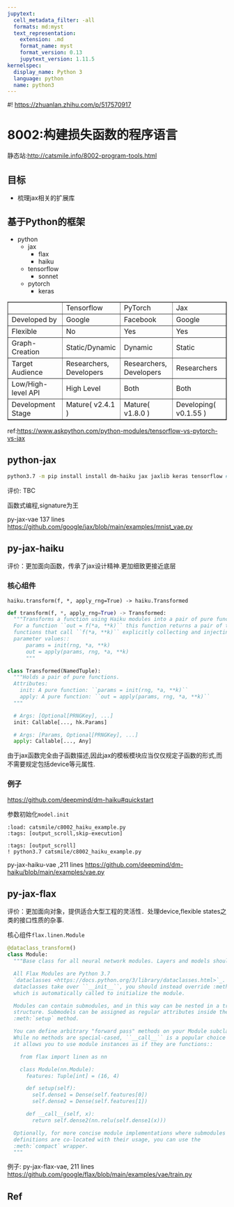 ```yaml
---
jupytext:
  cell_metadata_filter: -all
  formats: md:myst
  text_representation:
    extension: .md
    format_name: myst
    format_version: 0.13
    jupytext_version: 1.11.5
kernelspec:
  display_name: Python 3
  language: python
  name: python3
---
```

#! https://zhuanlan.zhihu.com/p/517570917


# 8002:构建损失函数的程序语言

静态站:<http://catsmile.info/8002-program-tools.html>

## 目标

- 梳理jax相关的扩展库

## 基于Python的框架

- python
  - jax
    - flax
    - haiku
  - tensorflow
    - sonnet
  - pytorch
    - keras


<table border=1><tbody><tr><td></td><td>Tensorflow</td><td>PyTorch</td><td>Jax</td></tr><tr><td>Developed by</td><td>Google</td><td>Facebook</td><td>Google</td></tr><tr><td>Flexible</td><td>No</td><td>Yes</td><td>Yes</td></tr><tr><td>Graph-Creation</td><td>Static/Dynamic</td><td>Dynamic</td><td>Static</td></tr><tr><td>Target Audience</td><td>Researchers,<br>Developers</td><td>Researchers,<br>Developers</td><td>Researchers<br></td></tr><tr><td>Low/High-level API</td><td>High Level</td><td>Both</td><td>Both</td></tr><tr><td>Development Stage</td><td>Mature( v2.4.1 )</td><td>Mature( v1.8.0 )</td><td>Developing( v0.1.55 )</td></tr></tbody></table>

ref:<https://www.askpython.com/python-modules/tensorflow-vs-pytorch-vs-jax>


## python-jax

```bash
python3.7 -m pip install install dm-haiku jax jaxlib keras tensorflow # tensorflow_datasets
```

评价: TBC

函数式编程,signature为王

py-jax-vae 137 lines <https://github.com/google/jax/blob/main/examples/mnist_vae.py>

## py-jax-haiku

评价：更加面向函数，传承了jax设计精神.更加细致更接近底层

### 核心组件

`haiku.transform(f, *, apply_rng=True) -> haiku.Transformed`

```python
def transform(f, *, apply_rng=True) -> Transformed:
  """Transforms a function using Haiku modules into a pair of pure functions.
  For a function ``out = f(*a, **k)`` this function returns a pair of two pure
  functions that call ``f(*a, **k)`` explicitly collecting and injecting
  parameter values::
      params = init(rng, *a, **k)
      out = apply(params, rng, *a, **k)
      """
```

```python
class Transformed(NamedTuple):
  """Holds a pair of pure functions.
  Attributes:
    init: A pure function: ``params = init(rng, *a, **k)``
    apply: A pure function: ``out = apply(params, rng, *a, **k)``
  """

  # Args: [Optional[PRNGKey], ...]
  init: Callable[..., hk.Params]

  # Args: [Params, Optional[PRNGKey], ...]
  apply: Callable[..., Any]
```

由于jax函数完全由子函数描述,因此jax的模板模块应当仅仅规定子函数的形式,而不需要规定包括device等元属性.

### 例子

<https://github.com/deepmind/dm-haiku#quickstart>

参数初始化`model.init`

```{code-cell}
:load: catsmile/c8002_haiku_example.py
:tags: [output_scroll,skip-execution]
```

```{code-cell}
:tags: [output_scroll]
! python3.7 catsmile/c8002_haiku_example.py
```

py-jax-haiku-vae ,211 lines <https://github.com/deepmind/dm-haiku/blob/main/examples/vae.py>

## py-jax-flax

评价：更加面向对象，提供适合大型工程的灵活性．处理device,flexible states之类的接口性质的杂事.

核心组件`flax.linen.Module`

```python
@dataclass_transform()
class Module:
  """Base class for all neural network modules. Layers and models should subclass this class.

  All Flax Modules are Python 3.7
  `dataclasses <https://docs.python.org/3/library/dataclasses.html>`_. Since
  dataclasses take over ``__init__``, you should instead override :meth:`setup`,
  which is automatically called to initialize the module.

  Modules can contain submodules, and in this way can be nested in a tree
  structure. Submodels can be assigned as regular attributes inside the
  :meth:`setup` method.

  You can define arbitrary "forward pass" methods on your Module subclass.
  While no methods are special-cased, ``__call__`` is a popular choice because
  it allows you to use module instances as if they are functions::

    from flax import linen as nn

    class Module(nn.Module):
      features: Tuple[int] = (16, 4)

      def setup(self):
        self.dense1 = Dense(self.features[0])
        self.dense2 = Dense(self.features[1])

      def __call__(self, x):
        return self.dense2(nn.relu(self.dense1(x)))

  Optionally, for more concise module implementations where submodules
  definitions are co-located with their usage, you can use the
  :meth:`compact` wrapper.
  """

```

例子: py-jax-flax-vae, 211 lines <https://github.com/google/flax/blob/main/examples/vae/train.py>

## Ref
